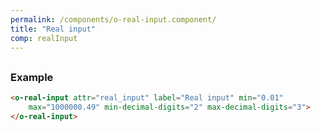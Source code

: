```yaml
---
permalink: /components/o-real-input.component/
title: "Real input"
comp: realInput
---
```


## <h3 class="grey-color">Example</h3>

```html
<o-real-input attr="real_input" label="Real input" min="0.01" 
    max="1000000.49" min-decimal-digits="2" max-decimal-digits="3">
</o-real-input>
```

